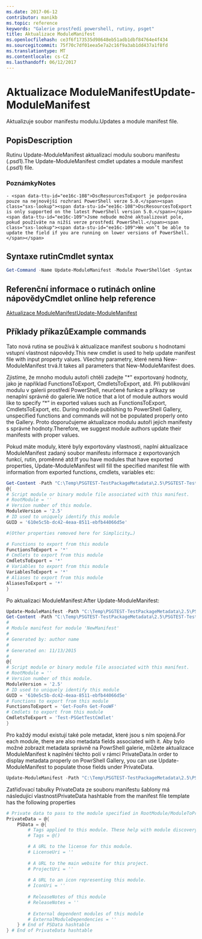 ```yaml
---
ms.date: 2017-06-12
contributor: manikb
ms.topic: reference
keywords: "Galerie prostředí powershell, rutiny, psget"
title: Aktualizace ModuleManifest
ms.openlocfilehash: ce3f6f173535d98648eb51adb1dbf84764e4f434
ms.sourcegitcommit: 75f70c7df01eea5e7a2c16f9a3ab1dd437a1f8fd
ms.translationtype: MT
ms.contentlocale: cs-CZ
ms.lasthandoff: 06/12/2017
---
```

# <a name="update-modulemanifest"></a><span data-ttu-id="ee16c-103">Aktualizace ModuleManifest</span><span class="sxs-lookup"><span data-stu-id="ee16c-103">Update-ModuleManifest</span></span>
<span data-ttu-id="ee16c-104">Aktualizuje soubor manifestu modulu.</span><span class="sxs-lookup"><span data-stu-id="ee16c-104">Updates a module manifest file.</span></span>

## <a name="description"></a><span data-ttu-id="ee16c-105">Popis</span><span class="sxs-lookup"><span data-stu-id="ee16c-105">Description</span></span>

<span data-ttu-id="ee16c-106">Rutinu Update-ModuleManifest aktualizací modulu souboru manifestu (.psd1).</span><span class="sxs-lookup"><span data-stu-id="ee16c-106">The Update-ModuleManifest cmdlet updates a module manifest (.psd1) file.</span></span>

### <a name="notes"></a><span data-ttu-id="ee16c-107">Poznámky</span><span class="sxs-lookup"><span data-stu-id="ee16c-107">Notes</span></span>
    - <span data-ttu-id="ee16c-108">DscResourcesToExport je podporována pouze na nejnovější rozhraní PowerShell verze 5.0.</span><span class="sxs-lookup"><span data-stu-id="ee16c-108">DscResourcesToExport is only supported on the latest PowerShell version 5.0.</span></span> <span data-ttu-id="ee16c-109">Jsme nebude možné aktualizovat pole, pokud používáte na nižší verze prostředí PowerShell.</span><span class="sxs-lookup"><span data-stu-id="ee16c-109">We won’t be able to update the field if you are running on lower versions of PowerShell.</span></span>

## <a name="cmdlet-syntax"></a><span data-ttu-id="ee16c-110">Syntaxe rutin</span><span class="sxs-lookup"><span data-stu-id="ee16c-110">Cmdlet syntax</span></span>
```powershell
Get-Command -Name Update-ModuleManifest -Module PowerShellGet -Syntax
```

## <a name="cmdlet-online-help-reference"></a><span data-ttu-id="ee16c-111">Referenční informace o rutinách online nápovědy</span><span class="sxs-lookup"><span data-stu-id="ee16c-111">Cmdlet online help reference</span></span>

[<span data-ttu-id="ee16c-112">Aktualizace ModuleManifest</span><span class="sxs-lookup"><span data-stu-id="ee16c-112">Update-ModuleManifest</span></span>](http://go.microsoft.com/fwlink/?LinkId=619311)

## <a name="example-commands"></a><span data-ttu-id="ee16c-113">Příklady příkazů</span><span class="sxs-lookup"><span data-stu-id="ee16c-113">Example commands</span></span>

<span data-ttu-id="ee16c-114">Tato nová rutina se používá k aktualizace manifest souboru s hodnotami vstupní vlastnost nápovědy.</span><span class="sxs-lookup"><span data-stu-id="ee16c-114">This new cmdlet is used to help update manifest file with input property values.</span></span> <span data-ttu-id="ee16c-115">Všechny parametry, které nemá New-ModuleManifest trvá.</span><span class="sxs-lookup"><span data-stu-id="ee16c-115">It takes all parameters that New-ModuleManifest does.</span></span>

<span data-ttu-id="ee16c-116">Zjistíme, že mnoho modulu autoři chtěli zadejte "\*" exportovaný hodnoty, jako je například FunctionsToExport, CmdletsToExport, atd. Při publikování modulu v galerii prostředí PowerShell, neurčené funkce a příkazy se nenaplní správně do galerie.</span><span class="sxs-lookup"><span data-stu-id="ee16c-116">We notice that a lot of module authors would like to specify “\*” in exported values such as FunctionsToExport, CmdletsToExport, etc. During module publishing to PowerShell Gallery, unspecified functions and commands will not be populated properly onto the Gallery.</span></span> <span data-ttu-id="ee16c-117">Proto doporučujeme aktualizace modulu autoři jejich manifesty s správné hodnoty.</span><span class="sxs-lookup"><span data-stu-id="ee16c-117">Therefore, we suggest module authors update their manifests with proper values.</span></span>

<span data-ttu-id="ee16c-118">Pokud máte moduly, které byly exportovány vlastnosti, naplní aktualizace ModuleManifest zadaný soubor manifestu informace z exportovaných funkcí, rutin, proměnné atd:</span><span class="sxs-lookup"><span data-stu-id="ee16c-118">If you have modules that have exported properties, Update-ModuleManifest will fill the specified manifest file with information from exported functions, cmdlets, variables etc:</span></span>
```powershell
Get-Content -Path "C:\Temp\PSGTEST-TestPackageMetadata\2.5\PSGTEST-TestPackageMetadata.psd1"
@{
# Script module or binary module file associated with this manifest.
# RootModule = ''
# Version number of this module.
ModuleVersion = '2.5'
# ID used to uniquely identify this module
GUID = '610e5c5b-dc42-4eaa-8511-ebfb44066d5e'

#(Other properties removed here for Simplicity…)

# Functions to export from this module
FunctionsToExport = '*'
# Cmdlets to export from this module
CmdletsToExport = '*'
# Variables to export from this module
VariablesToExport = '*'
# Aliases to export from this module
AliasesToExport = '*'
}
```

<span data-ttu-id="ee16c-119">Po aktualizaci ModuleManifest:</span><span class="sxs-lookup"><span data-stu-id="ee16c-119">After Update-ModuleManifest:</span></span>
```powershell
Update-ModuleManifest -Path "C:\Temp\PSGTEST-TestPackageMetadata\2.5\PSGTEST-TestPackageMetadata.psd1"
Get-Content -Path "C:\Temp\PSGTEST-TestPackageMetadata\2.5\PSGTEST-TestPackageMetadata.psd1"
#
# Module manifest for module 'NewManifest'
#
# Generated by: author name
#
# Generated on: 11/13/2015
#
@{
# Script module or binary module file associated with this manifest.
# RootModule = ''
# Version number of this module.
ModuleVersion = '2.5'
# ID used to uniquely identify this module
GUID = '610e5c5b-dc42-4eaa-8511-ebfb44066d5e'
# Functions to export from this module
FunctionsToExport = 'Get-FooFn Get-FooWF'
# Cmdlets to export from this module
CmdletsToExport = 'Test-PSGetTestCmdlet'
}
```

<span data-ttu-id="ee16c-120">Pro každý modul existují také pole metadat, které jsou s ním spojená.</span><span class="sxs-lookup"><span data-stu-id="ee16c-120">For each module, there are also metadata fields associated with it.</span></span> <span data-ttu-id="ee16c-121">Aby bylo možné zobrazit metadata správně na PowrShell galerie, můžete aktualizace ModuleManifest k naplnění těchto polí v rámci PrivateData.</span><span class="sxs-lookup"><span data-stu-id="ee16c-121">In order to display metadata properly on PowrShell Gallery, you can use Update-ModuleManifest to populate those fields under PrivateData.</span></span>

```powershell
Update-ModuleManifest -Path "C:\Temp\PSGTEST-TestPackageMetadata\2.5\PSGTEST-TestPackageMetadata.psd1" -Tags "Tag1" -LicenseUri "http://license.com" -ProjectUri "http://project.com" -IconUri "http://icon.com" -ReleaseNotes "Test module"
```

<span data-ttu-id="ee16c-122">Zatřiďovací tabulky PrivateData ze souboru manifestu šablony má následující vlastnosti</span><span class="sxs-lookup"><span data-stu-id="ee16c-122">PrivateData hashtable from the manifest file template has the following properties</span></span>

```powershell
# Private data to pass to the module specified in RootModule/ModuleToProcess. This may also contain a PSData hashtable with additional module metadata used by PowerShell.
PrivateData = @{
    PSData = @{
        # Tags applied to this module. These help with module discovery in online galleries.
        # Tags = @()

        # A URL to the license for this module.
        # LicenseUri = ''
    
        # A URL to the main website for this project.
        # ProjectUri = ''
        
        # A URL to an icon representing this module.
        # IconUri = ''
        
        # ReleaseNotes of this module
        # ReleaseNotes = ''
        
        # External dependent modules of this module
        # ExternalModuleDependencies = ''
    } # End of PSData hashtable
} # End of PrivateData hashtable
```

